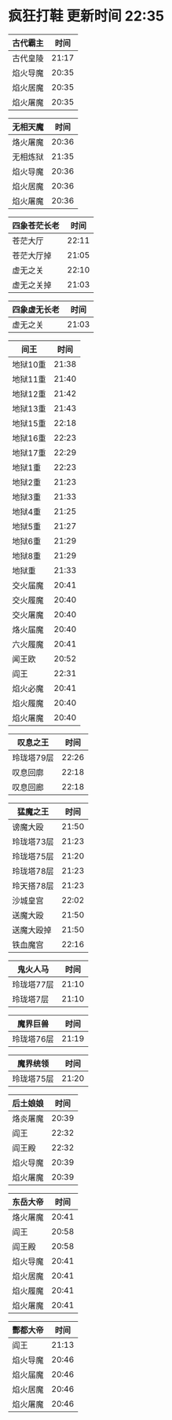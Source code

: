 # 疯狂打鞋 更新时间 22:35

| 古代霸主   | 时间    |
|--------|-------|
| 古代皇陵 | 21:17 |
| 焰火导魔 | 20:35 |
| 焰火居魔 | 20:35 |
| 焰火屠魔 | 20:35 |

| 无相天魔   | 时间    |
|--------|-------|
| 烙火屠魔 | 20:36 |
| 无相炼狱 | 21:35 |
| 焰火导魔 | 20:36 |
| 焰火居魔 | 20:36 |
| 焰火屠魔 | 20:36 |

| 四象苍茫长老   | 时间    |
|--------|-------|
| 苍茫大厅 | 22:11 |
| 苍茫大厅掉 | 21:05 |
| 虚无之关 | 22:10 |
| 虚无之关掉 | 21:03 |

| 四象虚无长老   | 时间    |
|--------|-------|
| 虚无之关 | 21:03 |

| 间王   | 时间    |
|--------|-------|
| 地狱10重 | 21:38 |
| 地狱11重 | 21:40 |
| 地狱12重 | 21:42 |
| 地狱13重 | 21:43 |
| 地狱15重 | 22:18 |
| 地狱16重 | 22:23 |
| 地狱17重 | 22:29 |
| 地狱1重 | 22:23 |
| 地狱2重 | 21:23 |
| 地狱3重 | 21:33 |
| 地狱4重 | 21:25 |
| 地狱5重 | 21:27 |
| 地狱6重 | 21:29 |
| 地狱8重 | 21:29 |
| 地狱重 | 21:33 |
| 交火届魔 | 20:41 |
| 交火履魔 | 20:40 |
| 交火屠魔 | 20:40 |
| 烙火届魔 | 20:40 |
| 六火履魔 | 20:41 |
| 闻王欧 | 20:52 |
| 阎王 | 22:31 |
| 焰火必魔 | 20:41 |
| 焰火履魔 | 20:40 |
| 焰火屠魔 | 20:40 |

| 叹息之王   | 时间    |
|--------|-------|
| 玲珑塔79层 | 22:26 |
| 叹息回廓 | 22:18 |
| 叹息回廊 | 22:18 |

| 猛魔之王   | 时间    |
|--------|-------|
| 谤魔大殴 | 21:50 |
| 玲珑塔73层 | 21:23 |
| 玲珑塔75层 | 21:20 |
| 玲珑塔78层 | 21:23 |
| 玲天搭78层 | 21:23 |
| 沙城皇宫 | 22:02 |
| 送魔大殴 | 21:50 |
| 送魔大殴掉 | 21:50 |
| 铁血魔宫 | 22:16 |

| 鬼火人马   | 时间    |
|--------|-------|
| 玲珑塔77层 | 21:10 |
| 玲珑塔7层 | 21:10 |

| 魔界巨兽   | 时间    |
|--------|-------|
| 玲珑塔76层 | 21:19 |

| 魔界统领   | 时间    |
|--------|-------|
| 玲珑塔75层 | 21:20 |

| 后土娘娘   | 时间    |
|--------|-------|
| 烙炎屠魔 | 20:39 |
| 阎王 | 22:32 |
| 阎王殿 | 22:32 |
| 焰火导魔 | 20:39 |
| 焰火屠魔 | 20:39 |

| 东岳大帝   | 时间    |
|--------|-------|
| 烙火屠魔 | 20:41 |
| 阎王 | 20:58 |
| 阎王殿 | 20:58 |
| 焰火导魔 | 20:41 |
| 焰火居魔 | 20:41 |
| 焰火履魔 | 20:41 |
| 焰火屠魔 | 20:41 |

| 酆都大帝   | 时间    |
|--------|-------|
| 阎王 | 21:13 |
| 焰火导魔 | 20:46 |
| 焰火届魔 | 20:46 |
| 焰火居魔 | 20:46 |
| 焰火屠魔 | 20:46 |